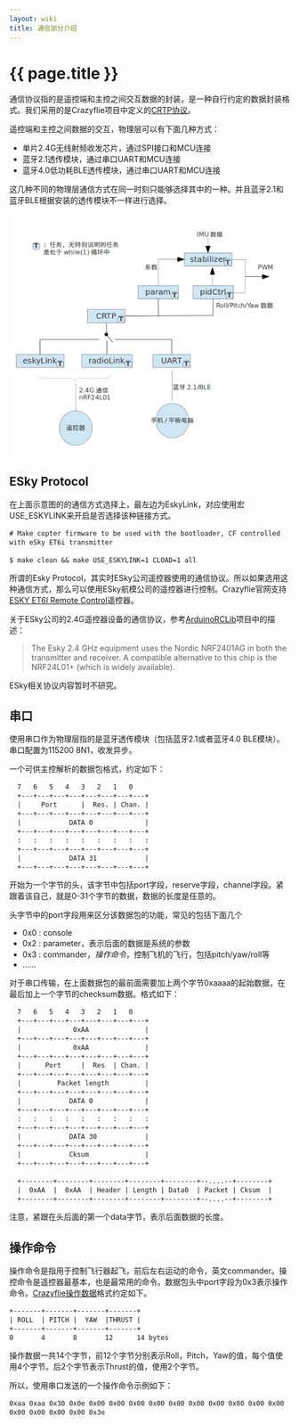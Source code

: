 ```yaml
---
layout: wiki
title: 通信部分介绍
---
```


# {{ page.title }}

通信协议指的是遥控端和主控之间交互数据的封装，是一种自行约定的数据封装格式。我们采用的是Crazyflie项目中定义的[CRTP协议](http://wiki.bitcraze.se/projects:crazyflie:firmware:comm_protocol)。

遥控端和主控之间数据的交互，物理层可以有下面几种方式：

* 单片2.4G无线射频收发芯片，通过SPI接口和MCU连接
* 蓝牙2.1透传模块，通过串口UART和MCU连接
* 蓝牙4.0低功耗BLE透传模块，通过串口UART和MCU连接

这几种不同的物理层通信方式在同一时刻只能够选择其中的一种。并且蓝牙2.1和蓝牙BLE根据安装的透传模块不一样进行选择。

![crazyflie task](/assets/img/crazyflie-task-comm.png)


## ESky Protocol

在上面示意图的的通信方式选择上，最左边为EskyLink，对应使用宏USE_ESKYLINK来开启是否选择该种链接方式。

~~~
# Make copter firmware to be used with the bootloader, CF controlled with eSky ET6i transmitter

$ make clean && make USE_ESKYLINK=1 CLOAD=1 all 
~~~

所谓的Esky Protocol，其实时ESky公司遥控器使用的通信协议。所以如果选用这种通信方式，那么可以使用ESky航模公司的遥控器进行控制。Crazyflie官网支持[ESKY ET6I Remote Control](http://wiki.bitcraze.se/projects:crazyflie:hacks:et6i)遥控器。

关于ESky公司的2.4G遥控器设备的通信协议，参考[ArduinoRCLib](http://sourceforge.net/projects/arduinorclib/)项目中的描述：

> The Esky 2.4 GHz equipment uses the Nordic NRF2401AG in both the transmitter and receiver. A compatible alternative to this chip is the NRF24L01+ (which is widely available).

ESky相关协议内容暂时不研究。

## 串口

使用串口作为物理层指的是蓝牙透传模块（包括蓝牙2.1或者蓝牙4.0 BLE模块）。串口配置为115200 8N1，收发异步。

一个可供主控解析的数据包格式，约定如下：

~~~
  7   6   5   4   3   2   1   0
  +---+---+---+---+---+---+---+---+
  |     Port      |  Res. | Chan. | 
  +---+---+---+---+---+---+---+---+
  |            DATA 0             |
  +---+---+---+---+---+---+---+---+
  :   :   :   :   :   :   :   :   :
  +---+---+---+---+---+---+---+---+
  |            DATA 31            |
  +---+---+---+---+---+---+---+---+
~~~
开始为一个字节的头，该字节中包括port字段，reserve字段，channel字段。紧跟着该自己，就是0-31个字节的数据，数据的长度是任意的。

头字节中的port字段用来区分该数据包的功能，常见的包括下面几个

* 0x0 : console
* 0x2 : parameter，表示后面的数据是系统的参数
* 0x3 : commander，*操作命令*，控制飞机的飞行，包括pitch/yaw/roll等
* ……

对于串口传输，在上面数据包的最前面需要加上两个字节0xaaaa的起始数据，在最后加上一个字节的checksum数据。格式如下：

~~~
  7   6   5   4   3   2   1   0
  +---+---+---+---+---+---+---+---+
  |             0xAA              |
  +---+---+---+---+---+---+---+---+
  |             0xAA              |
  +---+---+---+---+---+---+---+---+
  |      Port     |  Res  | Chan. |
  +---+---+---+---+---+---+---+---+
  |         Packet length         |
  +---+---+---+---+---+---+---+---+
  |            DATA 0             |
  +---+---+---+---+---+---+---+---+
  :   :   :   :   :   :   :   :   :
  +---+---+---+---+---+---+---+---+
  |            DATA 30            |
  +---+---+---+---+---+---+---+---+
  |            Cksum              |
  +---+---+---+---+---+---+---+---+

  +--------+--------+--------+--------+--------+--....--+--------+
  |  0xAA  |  0xAA  | Header | Length | Data0  | Packet | Cksum  |
  +--------+--------+--------+--------+--------+--....--+--------+
~~~
注意，紧跟在头后面的第一个data字节，表示后面数据的长度。


## 操作命令
操作命令是指用于控制飞行器起飞，前后左右运动的命令，英文commander。操控命令是遥控器最基本，也是最常用的命令。数据包头中port字段为0x3表示操作命令。[Crazyflie操作数据](http://wiki.bitcraze.se/projects:crazyflie:crtp:commander)格式约定如下。

~~~
+-------+-------+-------+-------+
| ROLL  | PITCH |  YAW  |THRUST |
+-------+-------+-------+-------+
0       4       8       12      14 bytes
~~~
操作数据一共14个字节，前12个字节分别表示Roll，Pitch，Yaw的值，每个值使用4个字节。后2个字节表示Thrust的值，使用2个字节。

所以，使用串口发送的一个操作命令示例如下：

~~~
0xaa 0xaa 0x30 0x0e 0x00 0x00 0x00 0x00 0x00 0x00 0x00 0x00 0x00 0x00 0x00 0x00 0x00 0x00 0x3e
~~~
